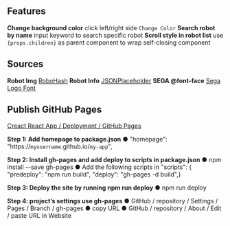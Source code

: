 ## Features

**Change background color** click left/right side `Change Color`
**Search robot by name** input keyword to search specific robot
**Scroll style in robot list** use `{props.children}` as parent component to wrap self-closing component

## Sources

**Robot Img** [RoboHash](https://robohash.org/)
**Robot Info** [JSONPlaceholder](https://jsonplaceholder.typicode.com/)
**SEGA @font-face** [Sega Logo Font](https://www.cufonfonts.com/font/sega-logo-font)

## Publish GitHub Pages

[Creact React App / Deployment / GitHub Pages](https://create-react-app.dev/docs/deployment/)

**Step 1: Add homepage to package.json**
● "homepage": "https://`myusername`.github.io/`my-app`",

**Step 2: Install gh-pages and add deploy to scripts in package.json**
● npm install --save gh-pages
● Add the following scripts in
"scripts": {
"predeploy": "npm run build",
"deploy": "gh-pages -d build",}

**Step 3: Deploy the site by running npm run deploy**
● npm run deploy

**Step 4: project’s settings use gh-pages**
● GitHub / repository / Settings / Pages / Branch / gh-pages
● copy URL
● GitHub / repository / About / Edit / paste URL in Website
